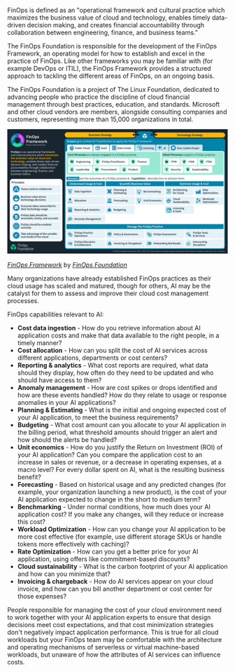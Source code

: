 FinOps is defined as an "operational framework and cultural practice which maximizes the business value of cloud and technology, enables timely data-driven decision making, and creates financial accountability through collaboration between engineering, finance, and business teams."

The FinOps Foundation is responsible for the development of the FinOps Framework, an operating model for how to establish and excel in the practice of FinOps. Like other frameworks you may be familiar with (for example DevOps or ITIL), the FinOps Framework provides a structured approach to tackling the different areas of FinOps, on an ongoing basis. 

The FinOps Foundation is a project of The Linux Foundation, dedicated to advancing people who practice the discipline of cloud financial management through best practices, education, and standards. Microsoft and other cloud vendors are members, alongside consulting companies and customers, representing more than 15,000 organizations in total.

[![A diagram of the FinOps Framework showing principles, scopes, core personas, domains and capabilities.](../media/finops-framework.png)](../media/finops-framework-big.png#lightbox)

[*FinOps Framework*](https://www.finops.org/framework/) by [*FinOps Foundation*](https://www.finops.org/)

Many organizations have already established FinOps practices as their cloud usage has scaled and matured, though for others, AI may be the catalyst for them to assess and improve their cloud cost management processes.  

FinOps capabilities relevant to AI:

- **Cost data ingestion** - How do you retrieve information about AI application costs and make that data available to the right people, in a timely manner?
- **Cost allocation** - How can you split the cost of AI services across different applications, departments or cost centers?
- **Reporting & analytics** - What cost reports are required, what data should they display, how often do they need to be updated and who should have access to them?
- **Anomaly management** - How are cost spikes or drops identified and how are these events handled? How do they relate to usage or response anomalies in your AI applications?
- **Planning & Estimating** - What is the initial and ongoing expected cost of your AI application, to meet the business requirements?
- **Budgeting** - What cost amount can you allocate to your AI application in the billing period, what threshold amounts should trigger an alert and how should the alerts be handled? 
- **Unit economics** - How do you justify the Return on Investment (ROI) of your AI application? Can you compare the application cost to an increase in sales or revenue, or a decrease in operating expenses, at a macro level? For every dollar spent on AI, what is the resulting business benefit? 
- **Forecasting** - Based on historical usage and any predicted changes (for example, your organization launching a new product), is the cost of your AI application expected to change in the short to medium term?  
- **Benchmarking** - Under normal conditions, how much does your AI application cost? If you make any changes, will they reduce or increase this cost?
- **Workload Optimization** - How can you change your AI application to be more cost effective (for example, use different storage SKUs or handle tokens more effectively with caching)? 
- **Rate Optimization** - How can you get a better price for your AI application, using offers like commitment-based discounts?  
- **Cloud sustainability** - What is the carbon footprint of your AI application and how can you minimize that?
- **Invoicing & chargeback** - How do AI services appear on your cloud invoice, and how can you bill another department or cost center for those expenses?

People responsible for managing the cost of your cloud environment need to work together with your AI application experts to ensure that design decisions meet cost expectations, and that cost minimization strategies don't negatively impact application performance. This is true for all cloud workloads but your FinOps team may be comfortable with the architecture and operating mechanisms of serverless or virtual machine-based workloads, but unaware of how the attributes of AI services can influence costs.
